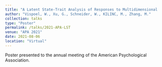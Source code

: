 ```yaml
---
title: "A Latent State-Trait Analysis of Responses to Multidimensional Self-Concept Inventories"
author: "Vispoel, W., Xu, G., Schneider, W., KILINC, M., Zhang, M."
collection: talks
type: "Poster"
permalink: /talks/2021-APA-LST
venue: "APA 2021"
date: 2021-08-06
location: "Virtual"
---
```



Poster presented to the annual meeting of the American Psychological Association.
